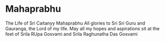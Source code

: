# Mahaprabhu
The Life of Sri Caitanyy Mahaprabhu
All glories to Sri Sri Guru and Gauranga, the Lord of my life. May all my hopes and aspirations sit at the feet of
Srila RUpa Gosvami and Srila Raghunatha Das Gosvami
